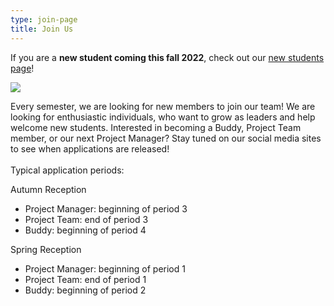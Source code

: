 ```yaml
---
type: join-page
title: Join Us
---
```

If you are a **new student coming this fall 2022**, check out our [new students page](https://www.thsint.se/newstudents)!

![](/./join-us-website-page-2.jpg)

Every semester, we are looking for new members to join our team! We are looking for enthusiastic individuals, who want to grow as leaders and help welcome new students. Interested in becoming a Buddy, Project Team member, or our next Project Manager? Stay tuned on our social media sites to see when applications are released! \
\
Typical application periods:

Autumn Reception

* Project Manager: beginning of period 3
* Project Team: end of period 3
* Buddy: beginning of period 4

Spring Reception

* Project Manager: beginning of period 1
* Project Team: end of period 1
* Buddy: beginning of period 2
